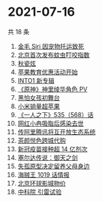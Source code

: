 # 2021-07-16

共 18 条

<!-- BEGIN ZHIHUSEARCH -->
<!-- 最后更新时间 Fri Jul 16 2021 17:11:02 GMT+0800 (China Standard Time) -->
1. [金毛 Siri 因宠物托运致死](https://www.zhihu.com/search?q=金毛siri)
1. [北京首次发布蚊虫叮咬指数](https://www.zhihu.com/search?q=蚊虫叮咬指数)
1. [秋瓷炫](https://www.zhihu.com/search?q=秋瓷炫)
1. [苹果教育优惠活动开始](https://www.zhihu.com/search?q=教育优惠)
1. [INTO1 新专辑](https://www.zhihu.com/search?q=into1)
1. [ 《原神》神里绫华角色 PV](https://www.zhihu.com/search?q=原神)
1. [黑怕女孩初舞台](https://www.zhihu.com/search?q=黑怕女孩)
1. [小米销量超苹果](https://www.zhihu.com/search?q=小米)
1. [《一人之下》535（568）话](https://www.zhihu.com/search?q=一人之下)
1. [网红小冉吸脂后感染去世](https://www.zhihu.com/search?q=网红吸脂)
1. [传阿里腾讯将互开放生态系统](https://www.zhihu.com/search?q=阿里腾讯)
1. [茶颜悦色跨城代购](https://www.zhihu.com/search?q=茶颜悦色)
1. [新冠疫苗接种超 14 亿剂次](https://www.zhihu.com/search?q=新冠疫苗)
1. [塞尔达传说：御天之剑](https://www.zhihu.com/search?q=塞尔达)
1. [失孤原型决定留养父母身边](https://www.zhihu.com/search?q=失孤原型)
1. [海贼王 1019 话情报](https://www.zhihu.com/search?q=海贼王)
1. [北京环球影城物价](https://www.zhihu.com/search?q=环球影城)
1. [中科院 引雷试验](https://www.zhihu.com/search?q=引雷试验)
<!-- END ZHIHUSEARCH -->
